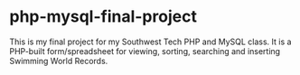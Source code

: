 # php-mysql-final-project
This is my final project for my Southwest Tech PHP and MySQL class.  It is a PHP-built form/spreadsheet for viewing, sorting, searching and inserting Swimming World Records.
